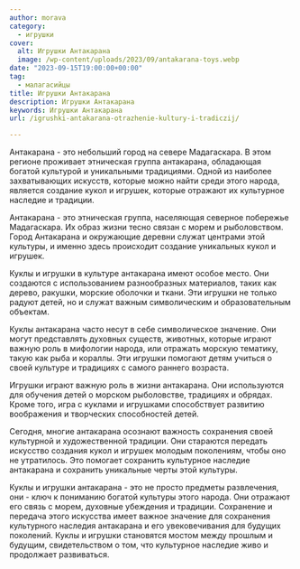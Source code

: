 ```yaml
---
author: morava
category:
  - игрушки
cover:
  alt: Игрушки Антакарана
  image: /wp-content/uploads/2023/09/antakarana-toys.webp
date: "2023-09-15T19:00:00+00:00"
tag:
  - малагасийцы
title: Игрушки Антакарана
description: Игрушки Антакарана
keywords: Игрушки Антакарана
url: /igrushki-antakarana-otrazhenie-kultury-i-tradiczij/

---
```

Антакарана \- это небольший город на севере Мадагаскара. В этом регионе проживает этническая группа антакарана, обладающая богатой культурой и уникальными традициями. Одной из наиболее захватывающих искусств, которые можно найти среди этого народа, является создание кукол и игрушек, которые отражают их культурное наследие и традиции.

Антакарана \- это этническая группа, населяющая северное побережье Мадагаскара. Их образ жизни тесно связан с морем и рыболовством. Город Антакарана и окружающие деревни служат центрами этой культуры, и именно здесь происходит создание уникальных кукол и игрушек.

Куклы и игрушки в культуре антакарана имеют особое место. Они создаются с использованием разнообразных материалов, таких как дерево, ракушки, морские оболочки и ткани. Эти игрушки не только радуют детей, но и служат важным символическим и образовательным объектам.

Куклы антакарана часто несут в себе символическое значение. Они могут представлять духовных существ, животных, которые играют важную роль в мифологии народа, или отражать морскую тематику, такую как рыба и кораллы. Эти игрушки помогают детям учиться о своей культуре и традициях с самого раннего возраста.

Игрушки играют важную роль в жизни антакарана. Они используются для обучения детей о морском рыболовстве, традициях и обрядах. Кроме того, игра с куклами и игрушками способствует развитию воображения и творческих способностей детей.

Сегодня, многие антакарана осознают важность сохранения своей культурной и художественной традиции. Они стараются передать искусство создания кукол и игрушек молодым поколениям, чтобы оно не утратилось. Это помогает сохранить культурное наследие антакарана и сохранить уникальные черты этой культуры.

Куклы и игрушки антакарана \- это не просто предметы развлечения, они \- ключ к пониманию богатой культуры этого народа. Они отражают его связь с морем, духовные убеждения и традиции. Сохранение и передача этого искусства имеет важное значение для сохранения культурного наследия антакарана и его увековечивания для будущих поколений. Куклы и игрушки становятся мостом между прошлым и будущим, свидетельством о том, что культурное наследие живо и продолжает развиваться.
